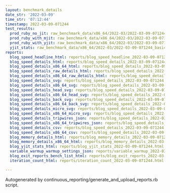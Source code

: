 ```yaml
---
layout: benchmark_details
date_str: '2022-03-09'
time_str: '07:12:44'
timestamp: 2022-03-09-071244
test_results:
  prod_ruby_no_jit: raw_benchmark_data/x86_64/2022-03/2022-03-09-071244_basic_benchmark_prod_ruby_no_jit.json
  prod_ruby_with_mjit: raw_benchmark_data/x86_64/2022-03/2022-03-09-071244_basic_benchmark_prod_ruby_with_mjit.json
  prod_ruby_with_yjit: raw_benchmark_data/x86_64/2022-03/2022-03-09-071244_basic_benchmark_prod_ruby_with_yjit.json
  yjit_stats: raw_benchmark_data/x86_64/2022-03/2022-03-09-071244_basic_benchmark_yjit_stats.json
reports:
  blog_speed_headline_html: reports/blog_speed_headline_2022-03-09-071244.html
  blog_speed_details_html: reports/blog_speed_details_2022-03-09-071244.html
  blog_speed_details_x86_64_html: reports/blog_speed_details_2022-03-09-071244.x86_64.html
  blog_speed_details_raw_details_html: reports/blog_speed_details_2022-03-09-071244.raw_details.html
  blog_speed_details_x86_64_raw_details_html: reports/blog_speed_details_2022-03-09-071244.x86_64.raw_details.html
  blog_speed_details_svg: reports/blog_speed_details_2022-03-09-071244.svg
  blog_speed_details_x86_64_svg: reports/blog_speed_details_2022-03-09-071244.x86_64.svg
  blog_speed_details_head_svg: reports/blog_speed_details_2022-03-09-071244.head.svg
  blog_speed_details_x86_64_head_svg: reports/blog_speed_details_2022-03-09-071244.x86_64.head.svg
  blog_speed_details_back_svg: reports/blog_speed_details_2022-03-09-071244.back.svg
  blog_speed_details_x86_64_back_svg: reports/blog_speed_details_2022-03-09-071244.x86_64.back.svg
  blog_speed_details_micro_svg: reports/blog_speed_details_2022-03-09-071244.micro.svg
  blog_speed_details_x86_64_micro_svg: reports/blog_speed_details_2022-03-09-071244.x86_64.micro.svg
  blog_speed_details_tripwires_json: reports/blog_speed_details_2022-03-09-071244.tripwires.json
  blog_speed_details_x86_64_tripwires_json: reports/blog_speed_details_2022-03-09-071244.x86_64.tripwires.json
  blog_speed_details_csv: reports/blog_speed_details_2022-03-09-071244.csv
  blog_speed_details_x86_64_csv: reports/blog_speed_details_2022-03-09-071244.x86_64.csv
  blog_memory_details_html: reports/blog_memory_details_2022-03-09-071244.html
  blog_memory_details_x86_64_html: reports/blog_memory_details_2022-03-09-071244.x86_64.html
  blog_yjit_stats_html: reports/blog_yjit_stats_2022-03-09-071244.html
  variable_warmup_warmup_settings_json: reports/variable_warmup_2022-03-09-071244.warmup_settings.json
  blog_exit_reports_bench_list_html: reports/blog_exit_reports_2022-03-09-071244.bench_list.html
  iteration_count_html: reports/iteration_count_2022-03-09-071244.html

---
```

Autogenerated by continuous_reporting/generate_and_upload_reports.rb script.
